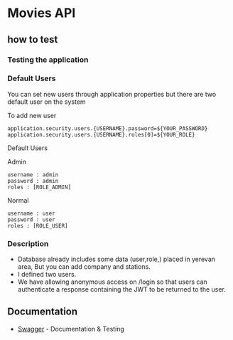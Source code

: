 # Movies API

## how to test


### Testing the application

### Default Users
You can set new users through application properties but there are two default user on the system

To add new user
```text
application.security.users.{USERNAME}.password=${YOUR_PASSWORD}
application.security.users.{USERNAME}.roles[0]=${YOUR_ROLE}
```

Default Users

Admin
```text
username : admin
password : admin
roles : [ROLE_ADMIN]
```
Normal
```text
username : user
password : user
roles : [ROLE_USER]
```

### Description
* Database already includes some data (user,role,) placed in yerevan area, But you can add company and stations.
* I defined two users.
* We have allowing anonymous access on /login so that users can authenticate a response containing the JWT to be returned to the user.

## Documentation

* [Swagger](http://localhost:8080/swagger-ui/index.html#/) - Documentation & Testing